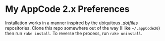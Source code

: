 # My AppCode 2.x Preferences

Installation works in a manner inspired by the ubiquitous [*.dotfiles*](https://github.com/marramgrass/dotfiles) repositories. Clone this repo somewhere out of the way (I like `~/.appCode20`) then run `rake install`. To reverse the process, run `rake uninstall`.
